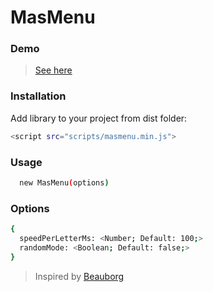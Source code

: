 # MasMenu

### Demo
> [See here]

### Installation
Add library to your project from dist folder:
```sh
<script src="scripts/masmenu.min.js">
```

### Usage
```sh
  new MasMenu(options)
```
### Options
```sh
{
  speedPerLetterMs: <Number; Default: 100;>
  randomMode: <Boolean; Default: false;>
}
```

> Inspired by [Beauborg]

[See here]: <https://elegant-kepler-38ee75.netlify.com/>
[Beauborg]: <https://beaubourg.paris/en>